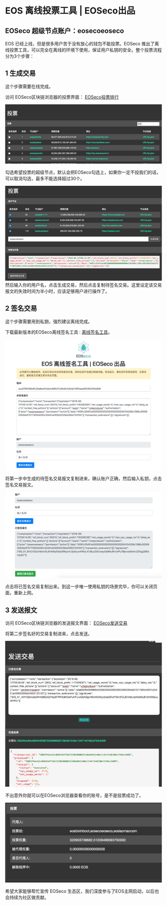 # EOS 离线投票工具 | EOSeco出品

## EOSeco 超级节点账户：eosecoeoseco

EOS 已经上线，但是很多用户苦于没有放心的钱包不能投票。EOSeco 推出了离线投票工具，可以完全在离线的环境下使用，保证用户私钥的安全。整个投票流程分为3个步骤：

## 1 生成交易

这个步骤需要在线完成。

访问 EOSeco区块链浏览器的投票界面：
[EOSeco投票排行](https://explorer.eoseco.com/voting)

![投票界面](resource/img/1.jpg)

勾选希望投票的超级节点，默认会把EOSeco勾选上，如果你一定不投我们的话，可以取消勾选，最多不能选择超过30个。

![投票界面](resource/img/2.jpg)
然后输入你的用户名，点击生成交易，然后点击复制待签名交易。这里设定该交易报文的失效时间为半小时，应该足够用户进行操作了。

## 2 签名交易

这个步骤需要用到私钥，强烈建议离线完成。

下载最新版本的EOSeco离线签名工具 : [离线签名工具](https://github.com/EOSeco-team/eos-local-voting-page/releases/download/v0.3/eos-local-voting-page.zip)。

![签名界面](resource/img/3.jpg)

将第一步中生成的待签名交易报文复制进来，确认账户正确，然后输入私钥，点击签名交易报文。

![签名界面](resource/img/4.jpg)

点击将已签名交易复制出来。到这一步唯一使用私钥的场景完毕，你可以关闭页面，重新上网。

## 3 发送报文

访问 EOSeco区块链浏览器的发送报文界面：
[EOSeco发送交易](https://explorer.eoseco.com/sending)

将第二步签名好的交易复制进来，点击发送。

![发送界面](resource/img/6.jpg)


不出意外你就可以在EOSeco浏览器查看你的账号，是不是投票成功了。

![用户界面](resource/img/5.jpg)


希望大家能够帮忙宣传 EOSeco 生态区，我们深度参与了EOS主网启动，以后也会持续为社区做贡献。


